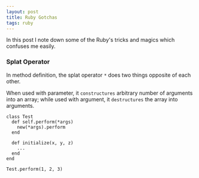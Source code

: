 ```yaml
---
layout: post
title: Ruby Gotchas
tags: ruby
---
```


In this post I note down some of the Ruby's tricks and magics which confuses me easily.


### Splat Operator

In method definition, the splat operator `*` does two things opposite of each other.

When used with parameter, it `constructures` arbitrary number of arguments into an array; while used with argument, it `destructures` the array into arguments.

```
class Test
  def self.perform(*args)
    new(*args).perform
  end

  def initialize(x, y, z)
    ...
  end
end

Test.perform(1, 2, 3)

```

